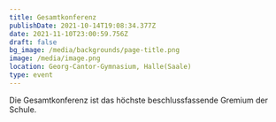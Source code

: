 ```yaml
---
title: Gesamtkonferenz
publishDate: 2021-10-14T19:08:34.377Z
date: 2021-11-10T23:00:59.756Z
draft: false
bg_image: /media/backgrounds/page-title.png
image: /media/image.png
location: Georg-Cantor-Gymnasium, Halle(Saale)
type: event
---
```

Die Gesamtkonferenz ist das höchste beschlussfassende Gremium der Schule.